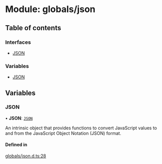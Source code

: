 # Module: globals/json

## Table of contents

### Interfaces

- [JSON](../interfaces/globals_json.JSON.md)

### Variables

- [JSON](globals_json.md#json)

## Variables

### JSON

• **JSON**: [`JSON`](globals_json.md#json)

An intrinsic object that provides functions to convert JavaScript values to and from the JavaScript Object Notation (JSON) format.

#### Defined in

[globals/json.d.ts:28](https://github.com/luucyadmin/luucy-types/blob/5fee54b/globals/json.d.ts#L28)

